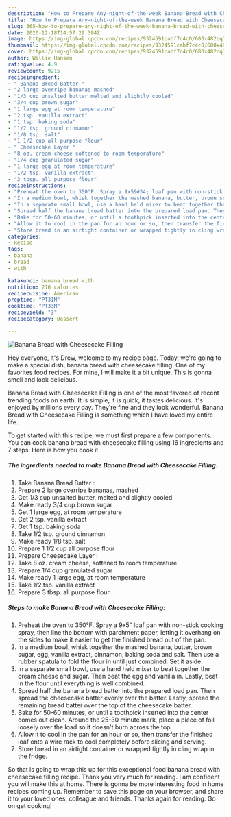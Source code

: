 ```yaml
---
description: "How to Prepare Any-night-of-the-week Banana Bread with Cheesecake Filling"
title: "How to Prepare Any-night-of-the-week Banana Bread with Cheesecake Filling"
slug: 365-how-to-prepare-any-night-of-the-week-banana-bread-with-cheesecake-filling
date: 2020-12-18T14:57:29.394Z
image: https://img-global.cpcdn.com/recipes/9324591cabf7c4c0/680x482cq70/banana-bread-with-cheesecake-filling-recipe-main-photo.jpg
thumbnail: https://img-global.cpcdn.com/recipes/9324591cabf7c4c0/680x482cq70/banana-bread-with-cheesecake-filling-recipe-main-photo.jpg
cover: https://img-global.cpcdn.com/recipes/9324591cabf7c4c0/680x482cq70/banana-bread-with-cheesecake-filling-recipe-main-photo.jpg
author: Willie Hansen
ratingvalue: 4.9
reviewcount: 9215
recipeingredient:
- " Banana Bread Batter "
- "2 large overripe bananas mashed"
- "1/3 cup unsalted butter melted and slightly cooled"
- "3/4 cup brown sugar"
- "1 large egg at room temperature"
- "2 tsp. vanilla extract"
- "1 tsp. baking soda"
- "1/2 tsp. ground cinnamon"
- "1/8 tsp. salt"
- "1 1/2 cup all purpose flour"
- " Cheesecake Layer "
- "8 oz. cream cheese softened to room temperature"
- "1/4 cup granulated sugar"
- "1 large egg at room temperature"
- "1/2 tsp. vanilla extract"
- "3 tbsp. all purpose flour"
recipeinstructions:
- "Preheat the oven to 350°F. Spray a 9x5&#34; loaf pan with non-stick cooking spray, then line the bottom with parchment paper, letting it overhang on the sides to make it easier to get the finished bread out of the pan."
- "In a medium bowl, whisk together the mashed banana, butter, brown sugar, egg, vanilla extract, cinnamon, baking soda and salt. Then use a rubber spatula to fold the flour in until just combined. Set it aside."
- "In a separate small bowl, use a hand held mixer to beat together the cream cheese and sugar. Then beat the egg and vanilla in. Lastly, beat in the flour until everything is well combined."
- "Spread half the banana bread batter into the prepared load pan. Then spread the cheesecake batter evenly over the batter. Lastly, spread the remaining bread batter over the top of the cheesecake batter."
- "Bake for 50-60 minutes, or until a toothpick inserted into the center comes out clean. Around the 25-30 minute mark, place a piece of foil loosely over the load so it doesn&#39;t burn across the top."
- "Allow it to cool in the pan for an hour or so, then transfer the finished loaf onto a wire rack to cool completely before slicing and serving."
- "Store bread in an airtight container or wrapped tightly in cling wrap in the fridge."
categories:
- Recipe
tags:
- banana
- bread
- with

katakunci: banana bread with 
nutrition: 216 calories
recipecuisine: American
preptime: "PT31M"
cooktime: "PT33M"
recipeyield: "3"
recipecategory: Dessert

---
```



![Banana Bread with Cheesecake Filling](https://img-global.cpcdn.com/recipes/9324591cabf7c4c0/680x482cq70/banana-bread-with-cheesecake-filling-recipe-main-photo.jpg)

Hey everyone, it's Drew, welcome to my recipe page. Today, we're going to make a special dish, banana bread with cheesecake filling. One of my favorites food recipes. For mine, I will make it a bit unique. This is gonna smell and look delicious.

Banana Bread with Cheesecake Filling is one of the most favored of recent trending foods on earth. It is simple, it is quick, it tastes delicious. It's enjoyed by millions every day. They're fine and they look wonderful. Banana Bread with Cheesecake Filling is something which I have loved my entire life.




To get started with this recipe, we must first prepare a few components. You can cook banana bread with cheesecake filling using 16 ingredients and 7 steps. Here is how you cook it.

<!--inarticleads1-->

##### The ingredients needed to make Banana Bread with Cheesecake Filling:

1. Take  Banana Bread Batter :
1. Prepare 2 large overripe bananas, mashed
1. Get 1/3 cup unsalted butter, melted and slightly cooled
1. Make ready 3/4 cup brown sugar
1. Get 1 large egg, at room temperature
1. Get 2 tsp. vanilla extract
1. Get 1 tsp. baking soda
1. Take 1/2 tsp. ground cinnamon
1. Make ready 1/8 tsp. salt
1. Prepare 1 1/2 cup all purpose flour
1. Prepare  Cheesecake Layer :
1. Take 8 oz. cream cheese, softened to room temperature
1. Prepare 1/4 cup granulated sugar
1. Make ready 1 large egg, at room temperature
1. Take 1/2 tsp. vanilla extract
1. Prepare 3 tbsp. all purpose flour




<!--inarticleads2-->

##### Steps to make Banana Bread with Cheesecake Filling:

1. Preheat the oven to 350°F. Spray a 9x5&#34; loaf pan with non-stick cooking spray, then line the bottom with parchment paper, letting it overhang on the sides to make it easier to get the finished bread out of the pan.
1. In a medium bowl, whisk together the mashed banana, butter, brown sugar, egg, vanilla extract, cinnamon, baking soda and salt. Then use a rubber spatula to fold the flour in until just combined. Set it aside.
1. In a separate small bowl, use a hand held mixer to beat together the cream cheese and sugar. Then beat the egg and vanilla in. Lastly, beat in the flour until everything is well combined.
1. Spread half the banana bread batter into the prepared load pan. Then spread the cheesecake batter evenly over the batter. Lastly, spread the remaining bread batter over the top of the cheesecake batter.
1. Bake for 50-60 minutes, or until a toothpick inserted into the center comes out clean. Around the 25-30 minute mark, place a piece of foil loosely over the load so it doesn&#39;t burn across the top.
1. Allow it to cool in the pan for an hour or so, then transfer the finished loaf onto a wire rack to cool completely before slicing and serving.
1. Store bread in an airtight container or wrapped tightly in cling wrap in the fridge.




So that is going to wrap this up for this exceptional food banana bread with cheesecake filling recipe. Thank you very much for reading. I am confident you will make this at home. There is gonna be more interesting food in home recipes coming up. Remember to save this page on your browser, and share it to your loved ones, colleague and friends. Thanks again for reading. Go on get cooking!
